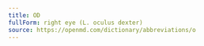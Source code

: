 ```yaml
---
title: OD
fullForm: right eye (L. oculus dexter)
source: https://openmd.com/dictionary/abbreviations/o
---
```

